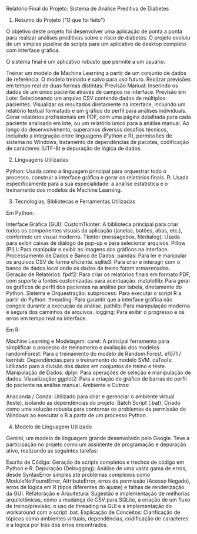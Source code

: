 Relatório Final do Projeto: Sistema de Análise Preditiva de Diabetes

1. Resumo do Projeto ("O que foi feito")

O objetivo deste projeto foi desenvolver uma aplicação de ponta a ponta para realizar análises preditivas sobre o risco de diabetes. O projeto evoluiu de um simples pipeline de scripts para um aplicativo de desktop completo com interface gráfica.

O sistema final é um aplicativo robusto que permite a um usuário:

Treinar um modelo de Machine Learning a partir de um conjunto de dados de referência. O modelo treinado é salvo para uso futuro.
Realizar previsões em tempo real de duas formas distintas:
Previsão Manual: Inserindo os dados de um único paciente através de campos na interface.
Previsão em Lote: Selecionando um arquivo CSV contendo dados de múltiplos pacientes.
Visualizar os resultados diretamente na interface, incluindo um relatório textual formatado e um gráfico de perfil para análises individuais.
Gerar relatórios profissionais em PDF, com uma página detalhada para cada paciente analisado em lote, ou um relatório único para a análise manual.
Ao longo do desenvolvimento, superamos diversos desafios técnicos, incluindo a integração entre linguagens (Python e R), permissões de sistema no Windows, tratamento de dependências de pacotes, codificação de caracteres (UTF-8) e depuração de lógica de dados.

2. Linguagens Utilizadas

Python: Usada como a linguagem principal para orquestrar todo o processo, construir a interface gráfica e gerar os relatórios finais.
R: Usada especificamente para a sua especialidade: a análise estatística e o treinamento dos modelos de Machine Learning.

3. Tecnologias, Bibliotecas e Ferramentas Utilizadas

Em Python:

Interface Gráfica (GUI):
CustomTkinter: A biblioteca principal para criar todos os componentes visuais da aplicação (janelas, botões, abas, etc.), conferindo um visual moderno.
Tkinter (messagebox, filedialog): Usada para exibir caixas de diálogo de pop-up e para selecionar arquivos.
Pillow (PIL): Para manipular e exibir as imagens dos gráficos na interface.
Processamento de Dados e Banco de Dados:
pandas: Para ler e manipular os arquivos CSV de forma eficiente.
sqlite3: Para criar e interagir com o banco de dados local onde os dados de treino foram armazenados.
Geração de Relatórios:
fpdf2: Para criar os relatórios finais em formato PDF, com suporte a fontes customizadas para acentuação.
matplotlib: Para gerar os gráficos de perfil dos pacientes na análise por tabela, diretamente do Python.
Sistema e Orquestração:
subprocess: Para executar o script R a partir do Python.
threading: Para garantir que a interface gráfica não congele durante a execução da análise.
pathlib: Para manipulação moderna e segura dos caminhos de arquivos.
logging: Para exibir o progresso e os erros em tempo real na interface.

Em R:

Machine Learning e Modelagem:
caret: A principal ferramenta para simplificar o processo de treinamento e avaliação dos modelos.
randomForest: Para o treinamento do modelo de Random Forest.
e1071 / kernlab: Dependências para o treinamento do modelo SVM.
caTools: Utilizado para a divisão dos dados em conjuntos de treino e teste.
Manipulação de Dados:
dplyr: Para operações de seleção e manipulação de dados.
Visualização:
ggplot2: Para a criação do gráfico de barras do perfil do paciente na análise manual.
Ambiente e Outros:

Anaconda / Conda: Utilizado para criar e gerenciar o ambiente virtual (teste), isolando as dependências do projeto.
Batch Script (.bat): Criado como uma solução robusta para contornar os problemas de permissão do Windows ao executar o R a partir de um processo Python.

4. Modelo de Linguagem Utilizado

 Gemini, um modelo de linguagem grande desenvolvido pelo Google. Teve a participação no projeto como um assistente de programação e depuração ativo, realizando as seguintes tarefas:

Escrita de Código: Geração de scripts completos e trechos de código em Python e R.
Depuração (Debugging): Análise de uma vasta gama de erros, desde SyntaxError simples até problemas complexos como ModuleNotFoundError, AttributeError, erros de permissão (Acesso Negado), erros de lógica em R (tipos diferentes do ajuste) e falhas de renderização da GUI.
Refatoração e Arquitetura: Sugestão e implementação de melhorias arquitetônicas, como a mudança de CSV para SQLite, a criação de um fluxo de treino/previsão, o uso de threading na GUI e a implementação do workaround com o script .bat.
Explicação de Conceitos: Clarificação de tópicos como ambientes virtuais, dependências, codificação de caracteres e a lógica por trás dos erros encontrados.
